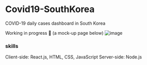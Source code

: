 # Covid19-SouthKorea
COVID-19 daily cases dashboard in South Korea 

Working in progress :wrench: (a mock-up page below)
![image](https://user-images.githubusercontent.com/72956452/105278009-f8857180-5be7-11eb-8a48-da5dae66988f.png)

### skills 
Client-side: React.js, HTML, CSS, JavaScript 
Server-side: Node.js
